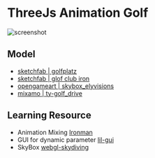 # ThreeJs Animation Golf

![screenshot](https://github.com/krist7599555/example-threejs-golf-simulator/assets/19445033/7d85ad37-2fa1-4ffb-bb84-c35d7a151c34)

## Model

- [sketchfab | golfplatz](https://sketchfab.com/3d-models/golfplatz-f7531e36db6a49d5b46d667b9aad8d4a)
- [sketchfab | glof club iron](https://sketchfab.com/3d-models/golf-club-iron-dc748ddd268c4acab25c54c4048b3912)
- [opengameart | skybox_elyvisions](https://opengameart.org/content/elyvisions-skyboxes)
- [mixamo | ty-golf_drive](https://www.mixamo.com/#/?query=ty&type=Character)

## Learning Resource

- Animation Mixing [Ironman](https://codesandbox.io/p/sandbox/separate-animations-test-y9cs7m?file=%2Fsrc%2Findex.js%3A40%2C22-40%2C36)
- GUI for dynamic parameter [lil-gui](https://github.com/georgealways/lil-gui?tab=readme-ov-file)
- SkyBox [webgl-skydiving](https://webgl-skydiving.vercel.app)

